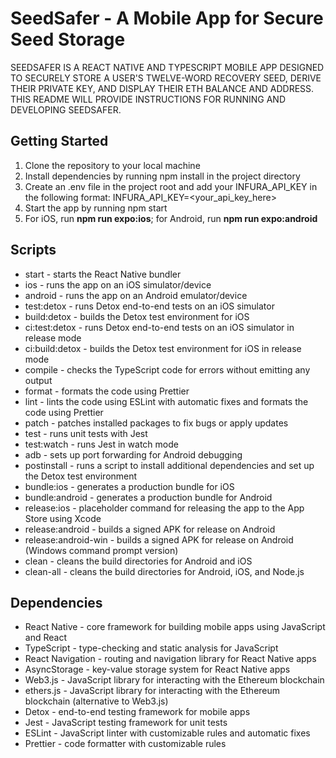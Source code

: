 # SeedSafer - A Mobile App for Secure Seed Storage

SEEDSAFER IS A REACT NATIVE AND TYPESCRIPT MOBILE APP DESIGNED TO SECURELY STORE A USER'S TWELVE-WORD RECOVERY SEED, DERIVE THEIR PRIVATE KEY, AND DISPLAY THEIR ETH BALANCE AND ADDRESS. THIS README WILL PROVIDE INSTRUCTIONS FOR RUNNING AND DEVELOPING SEEDSAFER.

## Getting Started

1. Clone the repository to your local machine
2. Install dependencies by running npm install in the project directory
3. Create an .env file in the project root and add your INFURA_API_KEY in the following format: INFURA_API_KEY=<your_api_key_here>
4. Start the app by running npm start
5. For iOS, run **npm run expo:ios**; for Android, run **npm run expo:android**

## Scripts

- start - starts the React Native bundler
- ios - runs the app on an iOS simulator/device
- android - runs the app on an Android emulator/device
- test:detox - runs Detox end-to-end tests on an iOS simulator
- build:detox - builds the Detox test environment for iOS
- ci:test:detox - runs Detox end-to-end tests on an iOS simulator in release mode
- ci:build:detox - builds the Detox test environment for iOS in release mode
- compile - checks the TypeScript code for errors without emitting any output
- format - formats the code using Prettier
- lint - lints the code using ESLint with automatic fixes and formats the code using Prettier
- patch - patches installed packages to fix bugs or apply updates
- test - runs unit tests with Jest
- test:watch - runs Jest in watch mode
- adb - sets up port forwarding for Android debugging
- postinstall - runs a script to install additional dependencies and set up the Detox test environment
- bundle:ios - generates a production bundle for iOS
- bundle:android - generates a production bundle for Android
- release:ios - placeholder command for releasing the app to the App Store using Xcode
- release:android - builds a signed APK for release on Android
- release:android-win - builds a signed APK for release on Android (Windows command prompt version)
- clean - cleans the build directories for Android and iOS
- clean-all - cleans the build directories for Android, iOS, and Node.js

## Dependencies

- React Native - core framework for building mobile apps using JavaScript and React
- TypeScript - type-checking and static analysis for JavaScript
- React Navigation - routing and navigation library for React Native apps
- AsyncStorage - key-value storage system for React Native apps
- Web3.js - JavaScript library for interacting with the Ethereum blockchain
- ethers.js - JavaScript library for interacting with the Ethereum blockchain (alternative to Web3.js)
- Detox - end-to-end testing framework for mobile apps
- Jest - JavaScript testing framework for unit tests
- ESLint - JavaScript linter with customizable rules and automatic fixes
- Prettier - code formatter with customizable rules
